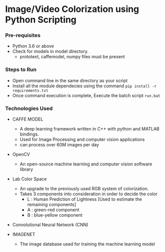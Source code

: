# Image/Video Colorization using Python Scripting

### Pre-requisites
- Python 3.6 or above
- Check for models in model directory. 
  - prototext, caffemodel, numpy files must be present

### Steps to Run
- Open command line in the same directory as your script
- Install all the module dependecies using the command `pip install -r requirements.txt`
- Once command execution is complete, Execute the batch script `run.bat`

### Technologies Used

- CAFFE MODEL
  - A deep learning framework written in C++ with python and MATLAB bindings.
  - Used for Image Processing and computer vision applications
  - can process over 60M images per day

- OpenCV
  - An open-source machine learning and computer vision software library

- Lab Color Space
  - An upgrade to the previously used RGB system of colorization.
  - Takes 3 components into consideration in order to decide the color
    - L : Human Prediction of Lightness [Used to estimate the remaining components]
    - A : green-red component
    - B : blue-yellow component

- Convolutional Neural Network (CNN)

- IMAGENET
  - The image database used for training the machine learning model